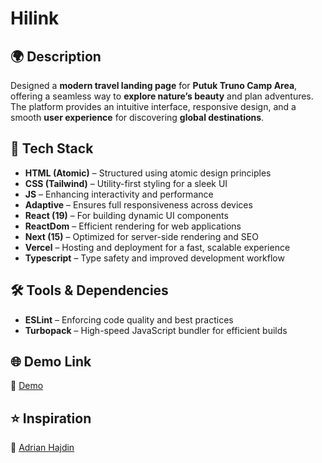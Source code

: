 # Hilink  

## 🌍 Description  
Designed a **modern travel landing page** for **Putuk Truno Camp Area**, offering a seamless way to **explore nature’s beauty** and plan adventures. The platform provides an intuitive interface, responsive design, and a smooth **user experience** for discovering **global destinations**.  

## 🚀 Tech Stack  
- **HTML (Atomic)** – Structured using atomic design principles  
- **CSS (Tailwind)** – Utility-first styling for a sleek UI  
- **JS** – Enhancing interactivity and performance  
- **Adaptive** – Ensures full responsiveness across devices  
- **React (19)** – For building dynamic UI components  
- **ReactDom** – Efficient rendering for web applications  
- **Next (15)** – Optimized for server-side rendering and SEO  
- **Vercel** – Hosting and deployment for a fast, scalable experience  
- **Typescript** – Type safety and improved development workflow  

## 🛠️ Tools & Dependencies  
- **ESLint** – Enforcing code quality and best practices  
- **Turbopack** – High-speed JavaScript bundler for efficient builds  

## 🌐 Demo Link
🔗 [Demo](https://andrii-hilink.vercel.app/)  

## ⭐ Inspiration  
🔗 [Adrian Hajdin](https://github.com/adrianhajdin)  
